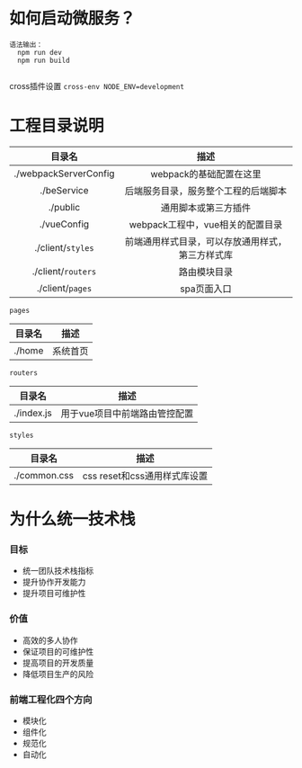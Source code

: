 # 如何启动微服务？

```
语法输出：
  npm run dev
  npm run build


```


cross插件设置
`cross-env NODE_ENV=development`


# 工程目录说明
|目录名|描述|
|:------:|:----------:|
|./webpackServerConfig|webpack的基础配置在这里|
|./beService|后端服务目录，服务整个工程的后端脚本|
|./public|通用脚本或第三方插件|
|./vueConfig|webpack工程中，vue相关的配置目录|
|./client/`styles`|前端通用样式目录，可以存放通用样式，第三方样式库|
|./client/`routers`|路由模块目录|
|./client/`pages`|spa页面入口|

`pages`

|目录名|描述|
|:------:|:----------:|
|./home|系统首页|

`routers`

|目录名|描述|
|:------:|:----------:|
|./index.js|用于vue项目中前端路由管控配置|

`styles`

|目录名|描述|
|:------:|:----------:|
|./common.css|css reset和css通用样式库设置|


# 为什么统一技术栈

### 目标
+ 统一团队技术栈指标
+ 提升协作开发能力
+ 提升项目可维护性

### 价值
+ 高效的多人协作
+ 保证项目的可维护性
+ 提高项目的开发质量
+ 降低项目生产的风险

### 前端工程化四个方向
+ 模块化
+ 组件化
+ 规范化
+ 自动化


